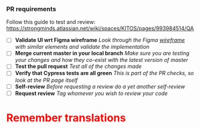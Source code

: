 ### PR requirements

Follow this guide to test and review: https://strongminds.atlassian.net/wiki/spaces/KITOS/pages/993984514/QA

- [ ] **Validate UI wrt Figma wireframe**
      _Look through the Figma [wireframe](https://www.figma.com/design/R1LSxTympqqC1XUCNaj6EF/Kitos-%2F-design-system-%26-redesign?node-id=531-74700&m=dev) with similar elements and validate the implementation_
- [ ] **Merge current master in your local branch**
      _Make sure you are testing your changes and how they co-exist with the latest version of master_
- [ ] **Test the pull request**
      _Test all of the changes made_
- [ ] **Verify that Cypress tests are all green**
      _This is part of the PR checks, so look at the PR page itself_
- [ ] **Self-review**
      _Before requesting a review do a yet another self-review_
- [ ] **Request review**
      _Tag whomever you wish to review your code_

<h1 style="color:red">Remember translations</h3>
